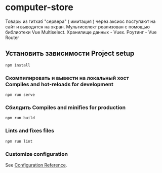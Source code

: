 # computer-store

Товары из гитхаб "сервера" ( имитация ) через аксиос поступают на сайт и выводятся на экран. Мультиселект реализован с помощью библиотеки Vue Multiselect. Хранилище данных - Vuex. Роутинг - Vue Router

## Установить зависимости Project setup
```
npm install
```

### Скомпилировать и вывести на локальный хост <br/> Compiles and hot-reloads for development
```
npm run serve
```

### Сбилдить Compiles and minifies for production
```
npm run build
```

### Lints and fixes files
```
npm run lint
```

### Customize configuration
See [Configuration Reference](https://cli.vuejs.org/config/).
